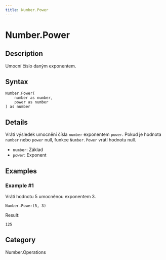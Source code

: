 ```yaml
---
title: Number.Power
---
```


# Number.Power


## Description

Umocní číslo daným exponentem.


## Syntax

```powerquery
Number.Power(
    number as number,
    power as number
) as number
```


## Details

Vrátí výsledek umocnění čísla <code>number</code> exponentem <code>power</code>.    Pokud je hodnota <code>number</code> nebo <code>power</code> null, funkce <code>Number.Power</code> vrátí hodnotu null.      <ul>        <li><code>number</code>: Základ</li>        <li><code>power</code>: Exponent</li>      </ul>


## Examples

### Example #1 
Vrátí hodnotu 5 umocněnou exponentem 3.
```powerquery
Number.Power(5, 3)
```

Result: 
```powerquery
125
```




## Category
Number.Operations

